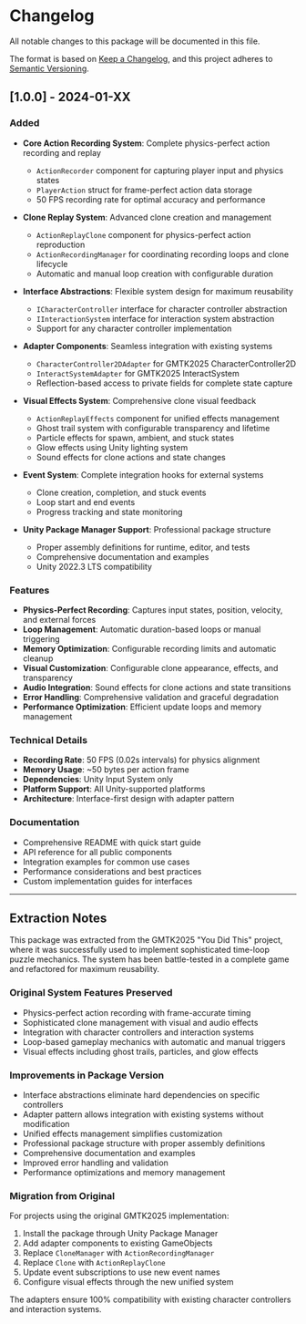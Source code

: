 # Changelog

All notable changes to this package will be documented in this file.

The format is based on [Keep a Changelog](https://keepachangelog.com/en/1.0.0/),
and this project adheres to [Semantic Versioning](https://semver.org/spec/v2.0.0.html).

## [1.0.0] - 2024-01-XX

### Added

- **Core Action Recording System**: Complete physics-perfect action recording and replay
  - `ActionRecorder` component for capturing player input and physics states
  - `PlayerAction` struct for frame-perfect action data storage
  - 50 FPS recording rate for optimal accuracy and performance

- **Clone Replay System**: Advanced clone creation and management
  - `ActionReplayClone` component for physics-perfect action reproduction
  - `ActionRecordingManager` for coordinating recording loops and clone lifecycle
  - Automatic and manual loop creation with configurable duration

- **Interface Abstractions**: Flexible system design for maximum reusability
  - `ICharacterController` interface for character controller abstraction
  - `IInteractionSystem` interface for interaction system abstraction
  - Support for any character controller implementation

- **Adapter Components**: Seamless integration with existing systems
  - `CharacterController2DAdapter` for GMTK2025 CharacterController2D
  - `InteractSystemAdapter` for GMTK2025 InteractSystem
  - Reflection-based access to private fields for complete state capture

- **Visual Effects System**: Comprehensive clone visual feedback
  - `ActionReplayEffects` component for unified effects management
  - Ghost trail system with configurable transparency and lifetime
  - Particle effects for spawn, ambient, and stuck states
  - Glow effects using Unity lighting system
  - Sound effects for clone actions and state changes

- **Event System**: Complete integration hooks for external systems
  - Clone creation, completion, and stuck events
  - Loop start and end events
  - Progress tracking and state monitoring

- **Unity Package Manager Support**: Professional package structure
  - Proper assembly definitions for runtime, editor, and tests
  - Comprehensive documentation and examples
  - Unity 2022.3 LTS compatibility

### Features

- **Physics-Perfect Recording**: Captures input states, position, velocity, and external forces
- **Loop Management**: Automatic duration-based loops or manual triggering
- **Memory Optimization**: Configurable recording limits and automatic cleanup
- **Visual Customization**: Configurable clone appearance, effects, and transparency
- **Audio Integration**: Sound effects for clone actions and state transitions
- **Error Handling**: Comprehensive validation and graceful degradation
- **Performance Optimization**: Efficient update loops and memory management

### Technical Details

- **Recording Rate**: 50 FPS (0.02s intervals) for physics alignment
- **Memory Usage**: ~50 bytes per action frame
- **Dependencies**: Unity Input System only
- **Platform Support**: All Unity-supported platforms
- **Architecture**: Interface-first design with adapter pattern

### Documentation

- Comprehensive README with quick start guide
- API reference for all public components
- Integration examples for common use cases
- Performance considerations and best practices
- Custom implementation guides for interfaces

---

## Extraction Notes

This package was extracted from the GMTK2025 "You Did This" project, where it was successfully used to implement sophisticated time-loop puzzle mechanics. The system has been battle-tested in a complete game and refactored for maximum reusability.

### Original System Features Preserved

- Physics-perfect action recording with frame-accurate timing
- Sophisticated clone management with visual and audio effects
- Integration with character controllers and interaction systems
- Loop-based gameplay mechanics with automatic and manual triggers
- Visual effects including ghost trails, particles, and glow effects

### Improvements in Package Version

- Interface abstractions eliminate hard dependencies on specific controllers
- Adapter pattern allows integration with existing systems without modification
- Unified effects management simplifies customization
- Professional package structure with proper assembly definitions
- Comprehensive documentation and examples
- Improved error handling and validation
- Performance optimizations and memory management

### Migration from Original

For projects using the original GMTK2025 implementation:

1. Install the package through Unity Package Manager
2. Add adapter components to existing GameObjects
3. Replace `CloneManager` with `ActionRecordingManager`
4. Replace `Clone` with `ActionReplayClone`
5. Update event subscriptions to use new event names
6. Configure visual effects through the new unified system

The adapters ensure 100% compatibility with existing character controllers and interaction systems.